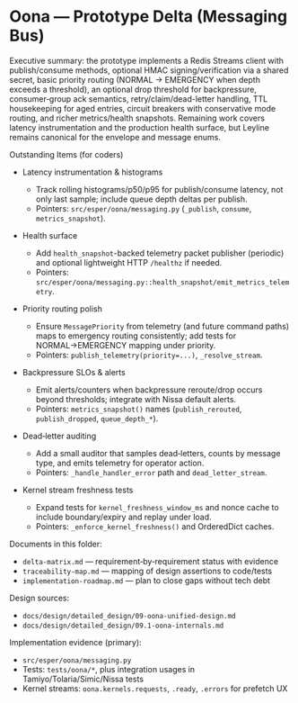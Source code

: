 # Oona — Prototype Delta (Messaging Bus)

Executive summary: the prototype implements a Redis Streams client with publish/consume methods, optional HMAC signing/verification via a shared secret, basic priority routing (NORMAL → EMERGENCY when depth exceeds a threshold), an optional drop threshold for backpressure, consumer‑group ack semantics, retry/claim/dead-letter handling, TTL housekeeping for aged entries, circuit breakers with conservative mode routing, and richer metrics/health snapshots. Remaining work covers latency instrumentation and the production health surface, but Leyline remains canonical for the envelope and message enums.

Outstanding Items (for coders)

- Latency instrumentation & histograms
  - Track rolling histograms/p50/p95 for publish/consume latency, not only last sample; include queue depth deltas per publish.
  - Pointers: `src/esper/oona/messaging.py` (`_publish`, `consume`, `metrics_snapshot`).

- Health surface
  - Add `health_snapshot`-backed telemetry packet publisher (periodic) and optional lightweight HTTP `/healthz` if needed.
  - Pointers: `src/esper/oona/messaging.py::health_snapshot/emit_metrics_telemetry`.

- Priority routing polish
  - Ensure `MessagePriority` from telemetry (and future command paths) maps to emergency routing consistently; add tests for NORMAL→EMERGENCY mapping under priority.
  - Pointers: `publish_telemetry(priority=...)`, `_resolve_stream`.

- Backpressure SLOs & alerts
  - Emit alerts/counters when backpressure reroute/drop occurs beyond thresholds; integrate with Nissa default alerts.
  - Pointers: `metrics_snapshot()` names (`publish_rerouted`, `publish_dropped`, `queue_depth_*`).

- Dead‑letter auditing
  - Add a small auditor that samples dead‑letters, counts by message type, and emits telemetry for operator action.
  - Pointers: `_handle_handler_error` path and `dead_letter_stream`.

- Kernel stream freshness tests
  - Expand tests for `kernel_freshness_window_ms` and nonce cache to include boundary/expiry and replay under load.
  - Pointers: `_enforce_kernel_freshness()` and OrderedDict caches.

Documents in this folder:
- `delta-matrix.md` — requirement‑by‑requirement status with evidence
- `traceability-map.md` — mapping of design assertions to code/tests
- `implementation-roadmap.md` — plan to close gaps without tech debt

Design sources:
- `docs/design/detailed_design/09-oona-unified-design.md`
- `docs/design/detailed_design/09.1-oona-internals.md`

Implementation evidence (primary):
- `src/esper/oona/messaging.py`
- Tests: `tests/oona/*`, plus integration usages in Tamiyo/Tolaria/Simic/Nissa tests
- Kernel streams: `oona.kernels.requests`, `.ready`, `.errors` for prefetch UX
